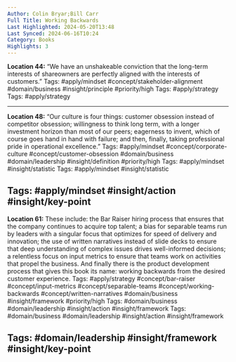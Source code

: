 ```yaml
---
Author: Colin Bryar;Bill Carr
Full Title: Working Backwards
Last Highlighted: 2024-05-20T13:48
Last Synced: 2024-06-16T10:24
Category: Books
Highlights: 3
---
```

**Location 44:**
“We have an unshakeable conviction that the long-term interests of shareowners are perfectly aligned with the interests of customers.”
Tags: #apply/mindset #concept/stakeholder-alignment #domain/business #insight/principle #priority/high
Tags: #apply/strategy
Tags: #apply/strategy
  
---
  
**Location 48:**
“Our culture is four things: customer obsession instead of competitor obsession; willingness to think long term, with a longer investment horizon than most of our peers; eagerness to invent, which of course goes hand in hand with failure; and then, finally, taking professional pride in operational excellence.”
Tags: #apply/mindset #concept/corporate-culture #concept/customer-obsession #domain/business #domain/leadership #insight/definition #priority/high
Tags: #apply/mindset #insight/statistic
Tags: #apply/mindset #insight/statistic
  
Tags: #apply/mindset #insight/action #insight/key-point
---
  
**Location 61:**
These include: the Bar Raiser hiring process that ensures that the company continues to acquire top talent; a bias for separable teams run by leaders with a singular focus that optimizes for speed of delivery and innovation; the use of written narratives instead of slide decks to ensure that deep understanding of complex issues drives well-informed decisions; a relentless focus on input metrics to ensure that teams work on activities that propel the business. And finally there is the product development process that gives this book its name: working backwards from the desired customer experience.
Tags: #apply/strategy #concept/bar-raiser #concept/input-metrics #concept/separable-teams #concept/working-backwards #concept/written-narratives #domain/business #insight/framework #priority/high
Tags: #domain/business #domain/leadership #insight/action #insight/framework
Tags: #domain/business #domain/leadership #insight/action #insight/framework
  
Tags: #domain/leadership #insight/framework #insight/key-point
---